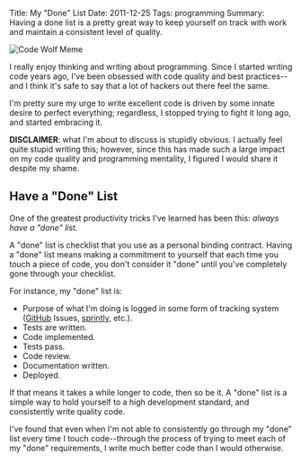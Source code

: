 Title: My "Done" List
Date: 2011-12-25
Tags: programming
Summary: Having a done list is a pretty great way to keep yourself on track with work and maintain a consistent level of quality.


![Code Wolf Meme][]


I really enjoy thinking and writing about programming.  Since I started writing
code years ago, I've been obsessed with code quality and best practices--and I
think it's safe to say that a lot of hackers out there feel the same.

I'm pretty sure my urge to write excellent code is driven by some innate desire
to perfect everything; regardless, I stopped trying to fight it long ago, and
started embracing it.

**DISCLAIMER**: what I'm about to discuss is stupidly obvious.  I actually feel
quite stupid writing this; however, since this has made such a large impact on
my code quality and programming mentality, I figured I would share it despite
my shame.


## Have a "Done" List

One of the greatest productivity tricks I've learned has been this: *always
have a "done" list*.

A "done" list is checklist that you use as a personal binding contract.  Having
a "done" list means making a commitment to yourself that each time you touch a
piece of code, you don't consider it "done" until you've completely gone
through your checklist.

For instance, my "done" list is:

-   Purpose of what I'm doing is logged in some form of tracking system
    ([GitHub][] Issues, [sprintly][], etc.).
-   Tests are written.
-   Code implemented.
-   Tests pass.
-   Code review.
-   Documentation written.
-   Deployed.

If that means it takes a while longer to code, then so be it.  A "done" list is
a simple way to hold yourself to a high development standard, and consistently
write quality code.

I've found that even when I'm not able to consistently go through my "done"
list every time I touch code--through the process of trying to meet each of my
"done" requirements, I write much better code than I would otherwise.


  [Code Wolf Meme]: {filename}/images/2011/code-wolf-meme.png "Code Wolf Meme"
  [GitHub]: https://github.com/ "GitHub"
  [sprintly]: https://sprint.ly/ "sprintly"
